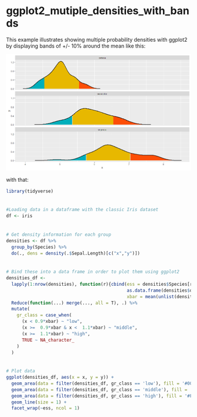 # ggplot2_mutiple_densities_with_bands
This example illustrates showing multiple probability densities with ggplot2 by displaying bands of +/- 10% around the mean like this:


<img src="doc/images/example_ggplot2_densities_plot_with_color_bands.png">


with that:



```r
library(tidyverse)


#Loading data in a dataframe with the classic Iris dataset
df <- iris


# Get density information for each group
densities <- df %>%
  group_by(Species) %>%
  do(., dens = density(.$Sepal.Length)[c("x","y")])   


# Bind these into a data frame in order to plot them using ggplot2
densities_df <-
  lapply(1:nrow(densities), function(r){cbind(ess = densities$Species[r],
                                              as.data.frame(densities$dens[r]),
                                              xbar = mean(unlist(densities$dens[r][[1]]["x"]),na.rm = T))}) %>% 
  Reduce(function(...) merge(..., all = T), .) %>% 
  mutate(
    gr_class = case_when(
      (x < 0.9*xbar) ~ "low",
      (x >=  0.9*xbar & x <  1.1*xbar) ~ "middle",
      (x >=  1.1*xbar) ~ "high",
      TRUE ~ NA_character_
    )
  )


# Plot data
ggplot(densities_df, aes(x = x, y = y)) + 
  geom_area(data = filter(densities_df, gr_class == 'low'), fill = '#00AFBB') +
  geom_area(data = filter(densities_df, gr_class == 'middle'), fill = '#E7B800') +
  geom_area(data = filter(densities_df, gr_class == 'high'), fill = '#FC4E07') +
  geom_line(size = 1) +
  facet_wrap(~ess, ncol = 1)


```

